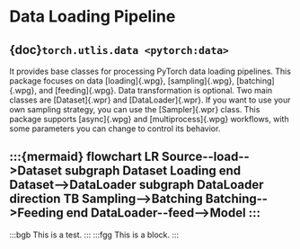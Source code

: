 # Data Loading Pipeline

## {doc}`torch.utlis.data <pytorch:data>`

It provides base classes for processing PyTorch data loading pipelines. This
package focuses on data [loading]{.wpg}, [sampling]{.wpg}, [batching]{.wpg}, and
[feeding]{.wpg}. Data transformation is optional. Two main classes are
[Dataset]{.wpr} and [DataLoader]{.wpr}. If you want to use your own sampling
strategy, you can use the [Sampler]{.wpr} class. This package supports
[async]{.wpg} and [multiprocess]{.wpg} workflows, with some parameters you can
change to control
its behavior.

:::{mermaid}
flowchart LR
Source--load-->Dataset
subgraph Dataset
Loading
end
Dataset-->DataLoader
subgraph DataLoader
direction TB
Sampling-->Batching
Batching-->Feeding
end
DataLoader--feed-->Model
:::
---
:::bgb
This is a test.
:::
:::fgg
This is a block.
:::